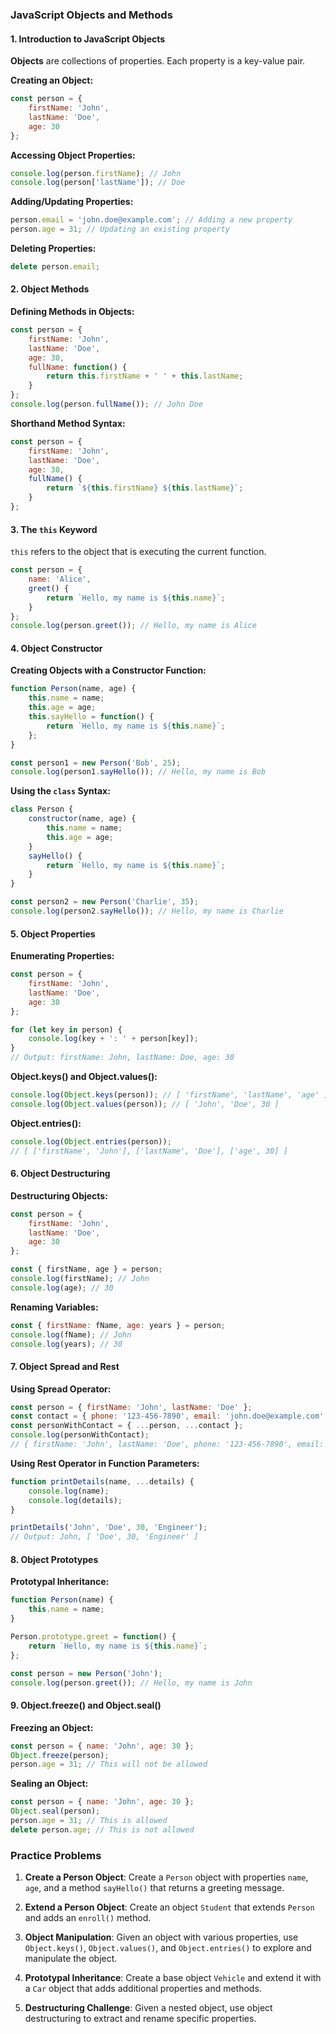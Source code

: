

### JavaScript Objects and Methods

#### 1. **Introduction to JavaScript Objects**

**Objects** are collections of properties. Each property is a key-value pair. 

**Creating an Object:**
```javascript
const person = {
    firstName: 'John',
    lastName: 'Doe',
    age: 30
};
```

**Accessing Object Properties:**
```javascript
console.log(person.firstName); // John
console.log(person['lastName']); // Doe
```

**Adding/Updating Properties:**
```javascript
person.email = 'john.doe@example.com'; // Adding a new property
person.age = 31; // Updating an existing property
```

**Deleting Properties:**
```javascript
delete person.email;
```

#### 2. **Object Methods**

**Defining Methods in Objects:**
```javascript
const person = {
    firstName: 'John',
    lastName: 'Doe',
    age: 30,
    fullName: function() {
        return this.firstName + ' ' + this.lastName;
    }
};
console.log(person.fullName()); // John Doe
```

**Shorthand Method Syntax:**
```javascript
const person = {
    firstName: 'John',
    lastName: 'Doe',
    age: 30,
    fullName() {
        return `${this.firstName} ${this.lastName}`;
    }
};
```

#### 3. **The `this` Keyword**

`this` refers to the object that is executing the current function.
```javascript
const person = {
    name: 'Alice',
    greet() {
        return `Hello, my name is ${this.name}`;
    }
};
console.log(person.greet()); // Hello, my name is Alice
```

#### 4. **Object Constructor**

**Creating Objects with a Constructor Function:**
```javascript
function Person(name, age) {
    this.name = name;
    this.age = age;
    this.sayHello = function() {
        return `Hello, my name is ${this.name}`;
    };
}

const person1 = new Person('Bob', 25);
console.log(person1.sayHello()); // Hello, my name is Bob
```

**Using the `class` Syntax:**
```javascript
class Person {
    constructor(name, age) {
        this.name = name;
        this.age = age;
    }
    sayHello() {
        return `Hello, my name is ${this.name}`;
    }
}

const person2 = new Person('Charlie', 35);
console.log(person2.sayHello()); // Hello, my name is Charlie
```

#### 5. **Object Properties**

**Enumerating Properties:**
```javascript
const person = {
    firstName: 'John',
    lastName: 'Doe',
    age: 30
};

for (let key in person) {
    console.log(key + ': ' + person[key]);
}
// Output: firstName: John, lastName: Doe, age: 30
```

**Object.keys() and Object.values():**
```javascript
console.log(Object.keys(person)); // [ 'firstName', 'lastName', 'age' ]
console.log(Object.values(person)); // [ 'John', 'Doe', 30 ]
```

**Object.entries():**
```javascript
console.log(Object.entries(person));
// [ ['firstName', 'John'], ['lastName', 'Doe'], ['age', 30] ]
```

#### 6. **Object Destructuring**

**Destructuring Objects:**
```javascript
const person = {
    firstName: 'John',
    lastName: 'Doe',
    age: 30
};

const { firstName, age } = person;
console.log(firstName); // John
console.log(age); // 30
```

**Renaming Variables:**
```javascript
const { firstName: fName, age: years } = person;
console.log(fName); // John
console.log(years); // 30
```

#### 7. **Object Spread and Rest**

**Using Spread Operator:**
```javascript
const person = { firstName: 'John', lastName: 'Doe' };
const contact = { phone: '123-456-7890', email: 'john.doe@example.com' };
const personWithContact = { ...person, ...contact };
console.log(personWithContact);
// { firstName: 'John', lastName: 'Doe', phone: '123-456-7890', email: 'john.doe@example.com' }
```

**Using Rest Operator in Function Parameters:**
```javascript
function printDetails(name, ...details) {
    console.log(name);
    console.log(details);
}

printDetails('John', 'Doe', 30, 'Engineer');
// Output: John, [ 'Doe', 30, 'Engineer' ]
```

#### 8. **Object Prototypes**

**Prototypal Inheritance:**
```javascript
function Person(name) {
    this.name = name;
}

Person.prototype.greet = function() {
    return `Hello, my name is ${this.name}`;
};

const person = new Person('John');
console.log(person.greet()); // Hello, my name is John
```

#### 9. **Object.freeze() and Object.seal()**

**Freezing an Object:**
```javascript
const person = { name: 'John', age: 30 };
Object.freeze(person);
person.age = 31; // This will not be allowed
```

**Sealing an Object:**
```javascript
const person = { name: 'John', age: 30 };
Object.seal(person);
person.age = 31; // This is allowed
delete person.age; // This is not allowed
```

### Practice Problems

1. **Create a Person Object**: Create a `Person` object with properties `name`, `age`, and a method `sayHello()` that returns a greeting message.

2. **Extend a Person Object**: Create an object `Student` that extends `Person` and adds an `enroll()` method.

3. **Object Manipulation**: Given an object with various properties, use `Object.keys()`, `Object.values()`, and `Object.entries()` to explore and manipulate the object.

4. **Prototypal Inheritance**: Create a base object `Vehicle` and extend it with a `Car` object that adds additional properties and methods.

5. **Destructuring Challenge**: Given a nested object, use object destructuring to extract and rename specific properties.

